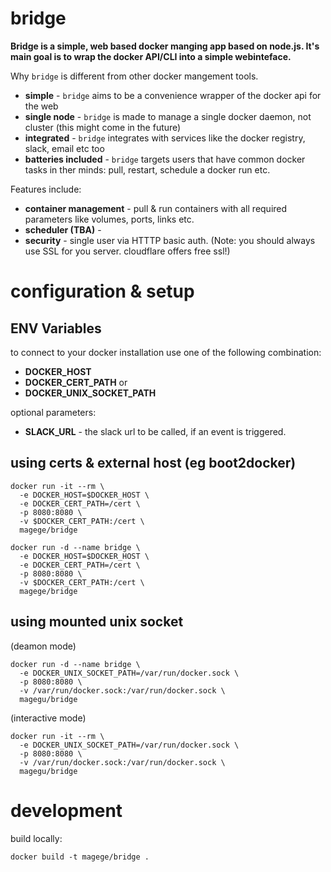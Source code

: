# bridge

**Bridge is a simple, web based docker manging app based on node.js. It's main goal is to wrap the docker API/CLI into a simple webinteface.** 

Why `bridge` is different from other docker mangement tools.

* **simple** - `bridge` aims to be a convenience wrapper of the docker api for the web
* **single node** - `bridge` is made to manage a single docker daemon, not cluster (this might come in the future)
* **integrated** - `bridge` integrates with services like the docker registry, slack, email etc too 
* **batteries included** - `bridge` targets users that have common docker tasks in ther minds: pull, restart, schedule a docker run etc.

Features include:

* **container management** - pull & run containers with all required parameters like volumes, ports, links etc.
* **scheduler (TBA)** - 
* **security** - single user via HTTTP basic auth. (Note: you should always use SSL for you server. cloudflare offers free ssl!)

# configuration & setup

## ENV Variables

to connect to your docker installation use one of the following combination:
* **DOCKER_HOST** 
* **DOCKER_CERT_PATH** 
or
* **DOCKER_UNIX_SOCKET_PATH**

optional parameters:
* **SLACK_URL** - the slack url to be called, if an event is triggered.

## using certs & external host (eg boot2docker)
```
docker run -it --rm \
  -e DOCKER_HOST=$DOCKER_HOST \
  -e DOCKER_CERT_PATH=/cert \
  -p 8080:8080 \
  -v $DOCKER_CERT_PATH:/cert \
  magege/bridge
```

```
docker run -d --name bridge \
  -e DOCKER_HOST=$DOCKER_HOST \
  -e DOCKER_CERT_PATH=/cert \
  -p 8080:8080 \
  -v $DOCKER_CERT_PATH:/cert \
  magege/bridge
```

## using mounted unix socket 

(deamon mode)

```
docker run -d --name bridge \
  -e DOCKER_UNIX_SOCKET_PATH=/var/run/docker.sock \
  -p 8080:8080 \
  -v /var/run/docker.sock:/var/run/docker.sock \
  magegu/bridge
```

(interactive mode)
```
docker run -it --rm \
  -e DOCKER_UNIX_SOCKET_PATH=/var/run/docker.sock \
  -p 8080:8080 \
  -v /var/run/docker.sock:/var/run/docker.sock \
  magegu/bridge
```

# development

build locally:

```
docker build -t magege/bridge .
```

